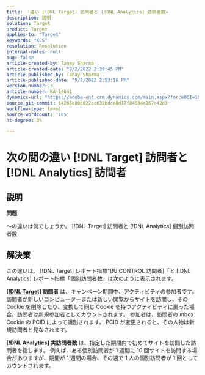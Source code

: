 ```yaml
---
title: 「違い [!DNL Target] 訪問者と [!DNL Analytics] 訪問者数»
description: 説明
solution: Target
product: Target
applies-to: "Target"
keywords: "KCS"
resolution: Resolution
internal-notes: null
bug: false
article-created-by: Tanay Sharma .
article-created-date: "9/2/2022 2:39:45 PM"
article-published-by: Tanay Sharma .
article-published-date: "9/2/2022 2:53:16 PM"
version-number: 3
article-number: KA-14641
dynamics-url: "https://adobe-ent.crm.dynamics.com/main.aspx?forceUCI=1&pagetype=entityrecord&etn=knowledgearticle&id=d7fa2510-cd2a-ed11-9db1-002248086735"
source-git-commit: 14265e80c022cc632bdca8d17f84834e267c42d3
workflow-type: tm+mt
source-wordcount: '165'
ht-degree: 3%

---
```


# 次の間の違い [!DNL Target] 訪問者と [!DNL Analytics] 訪問者

## 説明


<b>問題</b>

～の違いは何でしょうか。 [!DNL Target] 訪問者と [!DNL Analytics] 個別訪問者数


## 解決策


この違いは、 [!DNL Target] レポート指標&quot;[!UICONTROL 訪問者]「と [!DNL Analytics] レポート指標「個別訪問者数」は次のように表示されます。

<u><b>[!DNL Target] 訪問者</b></u> は、キャンペーン期間中、アクティビティの参加者です。 訪問者が新しいコンピューターまたは新しい閲覧からサイトを訪問し、その Cookie を削除したり、変換して同じ Cookie を持つアクティビティに戻った場合、訪問者は新規参加者としてカウントされます。 参加者は、訪問者の mbox Cookie の PCID によって識別されます。 PCID が変更されると、その人物は新規訪問者と見なされます。

<b>[!DNL Analytics] 実訪問者数</b> は、指定した期間内で初めてサイトを訪問した訪問者を指します。 例えば、ある個別訪問者が 1 週間に 10 回サイトを訪問する場合がありますが、期間が 1 週間の場合、その週で 1 人の個別訪問者が 1 回としてカウントされます。




